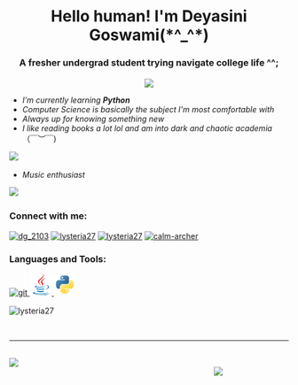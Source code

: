<h1 align="center">Hello human! I'm Deyasini Goswami(*^_^*)</h1>
<h3 align="center">A fresher undergrad student trying navigate college life ^^;</h3>

<p align="center" /><img align="center" src="https://media.giphy.com/media/xT8qBsOjMOcdeGJIU8/giphy.gif" /></p>

- *I’m currently learning **Python*** 
- *Computer Science is basically the subject I'm most comfortable with*          
- *Always up for knowing something new*
- *I like reading books a lot lol and am into dark and chaotic academia*（￣︶￣) 

![](https://i.pinimg.com/originals/18/39/6f/18396fe0f169334c2cdabee9d797ca29.gif)

- *Music enthusiast*

![](https://i.pinimg.com/originals/b5/09/0c/b5090c8a249c3c687e74b34111cb8b7c.gif)
<h3 align="left">Connect with me:</h3>
<p align="left">
<a href="https://www.hackerrank.com/dg_2103" target="blank"><img align="center" src="https://raw.githubusercontent.com/rahuldkjain/github-profile-readme-generator/master/src/images/icons/Social/hackerrank.svg" alt="dg_2103" height="30" width="40" /></a> <a href="https://www.codewars.com/users/lysteria27" target="blank"><img align="center" src="https://avatars.githubusercontent.com/oa/19158?s=60&u=e3d56e333c9fef6ade7a7c1f1bf0241b21c25de6&v=4" alt="lysteria27" height="30" width="30" /></a> <a href="https://app.codesignal.com/profile/lysteria27" target="blank"><img align="center" src="https://avatars.githubusercontent.com/oa/109562?s=60&u=af97681fd1947700e39d5209a22d739ad69477eb&v=4" alt="lysteria27" height="30" width="30" /></a> <a href="https://calm-archer.tumblr.com/" target="blank"><img align="center" src="https://upload.wikimedia.org/wikipedia/commons/thumb/4/43/Tumblr.svg/2048px-Tumblr.svg.png" alt="calm-archer" height="30" width="30" /></a>
</p>

<h3 align="left">Languages and Tools:</h3>
<p align="left"> <a href="https://git-scm.com/" target="_blank"> <img src="https://www.vectorlogo.zone/logos/git-scm/git-scm-icon.svg" alt="git" width="40" height="40"/> </a> <a href="https://www.java.com" target="_blank"> <img src="https://raw.githubusercontent.com/devicons/devicon/master/icons/java/java-original.svg" alt="java" width="40" height="40"/> </a> <a href="https://www.python.org" target="_blank"> <img src="https://raw.githubusercontent.com/devicons/devicon/master/icons/python/python-original.svg" alt="python" width="40" height="40"/> </a> </p>

<p><img align="center" src="https://github-readme-streak-stats.herokuapp.com/?user=lysteria27&" alt="lysteria27" /></p>
<br />

----

<!-- <img align="left" alt="procheta1999's Github Stats" src="https://github-readme-stats.vercel.app/api?username=lysteria27&show_icons=true&hide_border=true&theme=radical" /> -->
<br>
<img align="left" width="250px"src="https://i.pinimg.com/originals/e9/50/9d/e9509ddcab0a9121660fa748b98b50e5.gif" /> 

<p align="center"><img align="center" width="250px" src="https://i.pinimg.com/originals/a2/a5/b6/a2a5b6b443b845f1e6512b350bb5ae03.gif" /></p>
